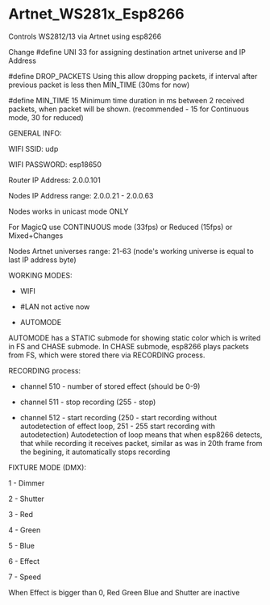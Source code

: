 # Artnet_WS281x_Esp8266
 Controls WS2812/13 via Artnet using esp8266

 Change #define UNI 33 for assigning destination artnet universe and IP Address

#define DROP_PACKETS
Using this allow dropping packets, if interval after previous packet is less then MIN_TIME (30ms for now)

#define MIN_TIME 15 Minimum time duration in ms between 2 received packets, when packet will be shown. (recommended - 15 for Continuous mode, 30 for reduced)

GENERAL INFO:

WIFI SSID: udp

WIFI PASSWORD: esp18650

Router IP Address: 2.0.0.101

Nodes IP Address range: 2.0.0.21 - 2.0.0.63

Nodes works in unicast mode ONLY

For MagicQ use CONTINUOUS mode (33fps) or Reduced (15fps) or Mixed+Changes

Nodes Artnet universes range: 21-63 (node's working universe is equal to last IP address byte)

WORKING MODES:

 - WIFI

 - #LAN not active  now

 - AUTOMODE

AUTOMODE has a STATIC submode for showing static color which is writed in FS and CHASE submode. In CHASE submode, esp8266 plays packets from FS, which were stored there via RECORDING process.

  RECORDING process:

   - channel 510 - number of stored effect (should be 0-9)

   - channel 511 - stop recording (255 - stop)

   - channel 512 - start recording (250 - start recording without autodetection of effect loop, 251 - 255 start recording with autodetection) Autodetection of loop means that when 
  esp8266 detects, that while recording it receives packet, similar as was in 20th frame from the begining, it automatically stops recording

  FIXTURE MODE (DMX):

  1 - Dimmer

  2 - Shutter

  3 - Red

  4 - Green

  5 - Blue

  6 - Effect

  7 - Speed

  When Effect is bigger than 0, Red Green Blue and Shutter are inactive
